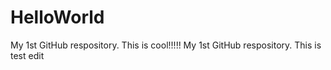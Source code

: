 # HelloWorld
My 1st GitHub respository. This is cool!!!!!
My 1st GitHub respository.
This is test edit
